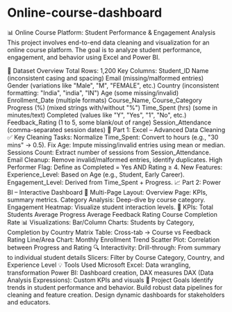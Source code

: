 # Online-course-dashboard
📊 Online Course Platform: Student Performance & Engagement Analysis
This project involves end-to-end data cleaning and visualization for an online course platform. The goal is to analyze student performance, engagement, and behavior using Excel and Power BI.

📁 Dataset Overview
Total Rows: 1,200
Key Columns:
Student_ID
Name (inconsistent casing and spacing)
Email (missing/malformed entries)
Gender (variations like "Male", "M", "FEMALE", etc.)
Country (inconsistent formatting: "India", "india", "IN")
Age (some missing/invalid)
Enrollment_Date (multiple formats)
Course_Name, Course_Category
Progress (%) (mixed strings with/without "%")
Time_Spent (hrs) (some in minutes/text)
Completed (values like "Y", "Yes", "1", "No", etc.)
Feedback_Rating (1 to 5, some blank/out of range)
Session_Attendance (comma-separated session dates)
🧹 Part 1: Excel – Advanced Data Cleaning
✅ Key Cleaning Tasks:
Normalize Time_Spent: Convert to hours (e.g., "30 mins" → 0.5).
Fix Age: Impute missing/invalid entries using mean or median.
Sessions Count: Extract number of sessions from Session_Attendance.
Email Cleanup: Remove invalid/malformed entries, identify duplicates.
High Performer Flag: Define as Completed = Yes AND Rating ≥ 4.
New Features:
Experience_Level: Based on Age (e.g., Student, Early Career).
Engagement_Level: Derived from Time_Spent + Progress.
📈 Part 2: Power BI – Interactive Dashboard
📄 Multi-Page Layout:
Overview Page: KPIs, summary metrics.
Category Analysis: Deep-dive by course category.
Engagement Heatmap: Visualize student interaction levels.
🧮 KPIs:
Total Students
Average Progress
Average Feedback Rating
Course Completion Rate
📊 Visualizations:
Bar/Column Charts: Students by Category, Completion by Country
Matrix Table: Cross-tab → Course vs Feedback Rating
Line/Area Chart: Monthly Enrollment Trend
Scatter Plot: Correlation between Progress and Rating
🔍 Interactivity:
Drill-through: From summary to individual student details
Slicers: Filter by Course Category, Country, and Experience Level
💡 Tools Used
Microsoft Excel: Data wrangling, transformation
Power BI: Dashboard creation, DAX measures
DAX (Data Analysis Expressions): Custom KPIs and visuals
📌 Project Goals
Identify trends in student performance and behavior.
Build robust data pipelines for cleaning and feature creation.
Design dynamic dashboards for stakeholders and educators.
